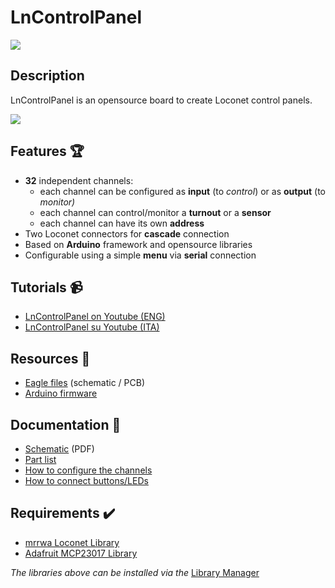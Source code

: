 # LnControlPanel
![](https://github.com/lucadentella/LnControlPanel/raw/main/images/board.jpg)

## Description

LnControlPanel is an opensource board to create Loconet control panels.

![](https://img.shields.io/badge/license-CC--BY--NC--SA-green)

## Features :trophy:

 - **32** independent channels:
   - each channel can be configured as **input** (to *control*) or as **output** (to *monitor)*
   - each channel can control/monitor a **turnout** or a **sensor**
   - each channel can have its own **address**
 - Two Loconet connectors for **cascade** connection
 - Based on **Arduino** framework and opensource libraries
 - Configurable using a simple **menu** via **serial** connection

## Tutorials :video_camera:
 - [LnControlPanel on Youtube (ENG)](https://youtu.be/r6l4IHOCdZg)
 - [LnControlPanel su Youtube (ITA)](https://youtu.be/eZ9PHgq4dks)

## Resources :open_file_folder:
 - [Eagle files](https://github.com/lucadentella/LnControlPanel/tree/main/Eagle) (schematic / PCB)
 - [Arduino firmware](https://github.com/lucadentella/LnControlPanel/tree/main/Arduino)

## Documentation :notebook:
 - [Schematic](https://github.com/lucadentella/LnControlPanel/tree/main/Documentation/Schematic.pdf) (PDF)
 - [Part list](https://github.com/lucadentella/LnControlPanel/tree/main/Documentation/PARTLIST.md)
 - [How to configure the channels](https://github.com/lucadentella/LnControlPanel/tree/main/Documentation/CONFIGURATION.md)
 - [How to connect buttons/LEDs](https://github.com/lucadentella/LnControlPanel/tree/main/Documentation/CONNECTIONS.md) 

## Requirements :heavy_check_mark:
 - [mrrwa Loconet Library](https://github.com/mrrwa/LocoNet)
 - [Adafruit MCP23017 Library](https://github.com/adafruit/Adafruit-MCP23017-Arduino-Library)

*The libraries above can be installed via the* [Library Manager](https://www.arduino.cc/en/guide/libraries)
